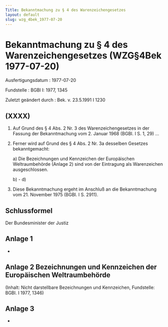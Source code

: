 ```yaml
---
Title: Bekanntmachung zu § 4 des Warenzeichengesetzes
layout: default
slug: wzg_4bek_1977-07-20
---
```


# Bekanntmachung zu § 4 des Warenzeichengesetzes (WZG§4Bek 1977-07-20)

Ausfertigungsdatum
:   1977-07-20

Fundstelle
:   BGBl I: 1977, 1345

Zuletzt geändert durch
:   Bek. v. 23.5.1991 I 1230


## (XXXX)


1.  Auf Grund des § 4 Abs. 2 Nr. 3 des Warenzeichengesetzes in der Fassung
    der Bekanntmachung vom 2. Januar 1968 (BGBl. I S. 1, 29)
    ...


2.  Ferner wird auf Grund des § 4 Abs. 2 Nr. 3a desselben Gesetzes
    bekanntgemacht:

    a)  Die Bezeichnungen und Kennzeichen der Europäischen Weltraumbehörde
        (Anlage 2) sind von der Eintragung als Warenzeichen ausgeschlossen.


    b)  - d)





3.  Diese Bekanntmachung ergeht im Anschluß an die Bekanntmachung vom 21.
    November 1975 (BGBl. I S. 2911).





## Schlussformel

Der Bundesminister der Justiz


## Anlage 1

-


## Anlage 2 Bezeichnungen und Kennzeichen der Europäischen Weltraumbehörde

(Inhalt: Nicht darstellbare Bezeichnungen und Kennzeichen,
Fundstelle: BGBl. I 1977, 1346)


## Anlage 3

-

